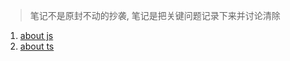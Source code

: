 > 笔记不是原封不动的抄袭, 笔记是把关键问题记录下来并讨论清除

1. [about js](./notes/about_js.md)
2. [about ts](./notes/about_ts.md)